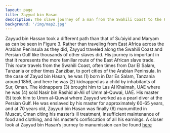 ```yaml
---
layout: page
title: Zayyud bin Hasan
description: The slave journey of a man from the Swahili Coast to the Persian Gulf.
background: '/img/map2.jpg'
---
```

Zayyud bin Hassan took a different path than that of Su’aiyid and Maryam as can be seen in Figure 3. Rather than traveling from East Africa across the Arabian Peninsula as they did, Zayyud traveled along the Swahili Coast and Persian Gulf like thousands of other slaves did. His journey is important in that it represents the more familiar route of the East African slave trade. This route travels from the Swahili Coast, often times from Dar El Salam, Tanzania or other times Zanzibar, to port cities of the Arabian Peninsula. In the case of Zayud bin Hasan, he was (1) born in Dar Es Salam, Tanzania  around 1856, and here he was (2) kidnapped as a child by inhabitants of Sur, Oman. The kidnappers (3) brought him to Las Al Khaimah, UAE where he was (4) sold Nasir bin Rashid al-Ali of Umm al-Quwai, UAE. His master (5) took him to Umm al-Quwai where Zayyud worked as a pearl diver at the Persian Gulf. He was enslaved by his master for approximately 60-65 years, and at 70 years old, Zayyud bin Hasan was finally (6) manumitted in Muscat, Oman citing his master’s ill treatment, insufficient maintenance of food and clothing, and his master’s confiscation of all his earnings. A closer look at Zayyud bin Hasan’s journey to manumission can be found  [here](https://api.mapbox.com/styles/v1/galshaif/cjt7obhlc1gm91ft20g28i0m1.html?fresh=true&title=true&access_token=pk.eyJ1IjoiZ2Fsc2hhaWYiLCJhIjoiY2pyaDFjMjl5MWgyYzQ5cXF2d3VlaWpjYiJ9.OEhQEgL1Bk34MgfDwHs5eQ#3.3/0.000000/0.000000/0)
